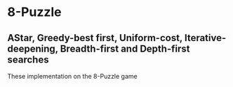 # 8-Puzzle

## AStar, Greedy-best first, Uniform-cost, Iterative-deepening, Breadth-first and Depth-first searches

These implementation on the 8-Puzzle game

